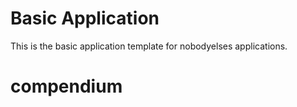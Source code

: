 # Basic Application

This is the basic application template for nobodyelses applications.
# compendium
